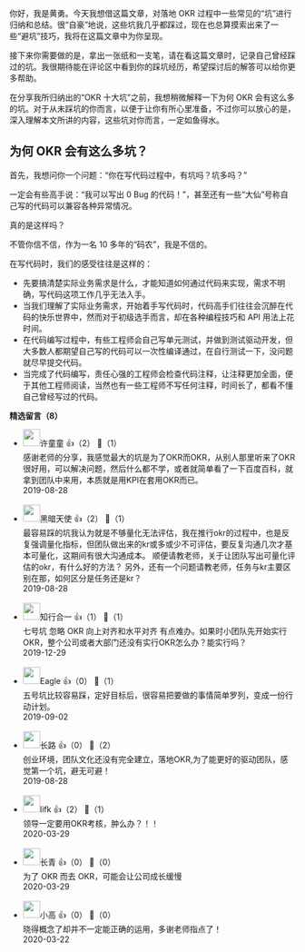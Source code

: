 你好，我是黄勇。今天我想借这篇文章，对落地 OKR 过程中一些常见的“坑”进行归纳和总结。很“自豪”地说，这些坑我几乎都踩过，现在也总算摸索出来了一些“避坑”技巧，我将在这篇文章中为你呈现。

接下来你需要做的是，拿出一张纸和一支笔，请在看这篇文章时，记录自己曾经踩过的坑。我很期待能在评论区中看到你的踩坑经历，希望探讨后的解答可以给你更多帮助。

在分享我所归纳出的“OKR 十大坑”之前，我想稍微解释一下为何 OKR 会有这么多的坑。对于从未踩坑的你而言，以便于让你有所心里准备，不过你可以放心的是，深入理解本文所讲的内容，这些坑对你而言，一定如鱼得水。

## 为何 OKR 会有这么多坑？

首先，我想问你一个问题：“你在写代码过程中，有坑吗？坑多吗？”

一定会有些高手说：“我可以写出 0 Bug 的代码！”，甚至还有一些“大仙”号称自己写的代码可以兼容各种异常情况。

真的是这样吗？

不管你信不信，作为一名 10 多年的“码农”，我是不信的。

在写代码时，我们的感受往往是这样的：

- 先要搞清楚实际业务需求是什么，才能知道如何通过代码来实现，需求不明确，写代码这项工作几乎无法入手。
- 当我们理解了实际业务需求，开始着手写代码时，代码高手们往往会沉醉在代码的快乐世界中，然而对于初级选手而言，却在各种编程技巧和 API 用法上花时间。
- 在代码编写过程中，有些工程师会自己写单元测试，并做到测试驱动开发，但大多数人都期望自己写的代码可以一次性编译通过，在自行测试一下，没问题就尽早提交代码。
- 当完成了代码编写，责任心强的工程师会检查代码注释，让注释更加全面，便于其他工程师阅读，当然也有一些工程师不写任何注释，时间长了，都看不懂自己曾经写过的代码。
<div><strong>精选留言（8）</strong></div><ul>
<li><img src="https://static001.geekbang.org/account/avatar/00/0f/4d/fd/0aa0e39f.jpg" width="30px"><span>许童童</span> 👍（2） 💬（1）<div>感谢老师的分享，我感觉最大的坑是为了OKR而OKR，从别人那里听来了OKR很好用，可以解决问题，然后什么都不学，或者就简单看了一下百度百科，就拿到团队中来用，本质就是用KPI在套用OKR而已。</div>2019-08-28</li><br/><li><img src="http://thirdwx.qlogo.cn/mmopen/vi_32/6uxdSyhE7o3V1qHVaucicIlT4Emh6TrrVK40QQhltB3Ac1QAgj24uJsf3nLzJlXiaSJgDoYUGqpZfXBEPGyJQZQg/132" width="30px"><span>黑暗天使</span> 👍（2） 💬（1）<div>最容易踩的坑我认为就是不够量化无法评估，我在推行okr的过程中，也是反复强调量化指标，但团队做出来的kr或多或少不可评估，要反复沟通几次才基本可量化，这期间有很大沟通成本。
顺便请教老师，关于让团队写出可量化评估的okr，有什么好的方法？
另外，还有一个问题请教老师，任务与kr主要区别在那，如何区分是任务还是kr？</div>2019-08-28</li><br/><li><img src="https://static001.geekbang.org/account/avatar/00/17/37/4e/5c3153b2.jpg" width="30px"><span>知行合一</span> 👍（1） 💬（1）<div>七号坑 忽略 OKR 向上对齐和水平对齐 有点难办。如果时小团队先开始实行OKR，整个公司或者大部门还没有实行OKR怎么办？能实行吗？</div>2019-12-29</li><br/><li><img src="https://static001.geekbang.org/account/avatar/00/0f/ae/c4/0c427ad5.jpg" width="30px"><span>Eagle</span> 👍（0） 💬（1）<div>五号坑比较容易踩，定好目标后，很容易把要做的事情简单罗列，变成一份行动计划。</div>2019-09-02</li><br/><li><img src="https://static001.geekbang.org/account/avatar/00/13/5f/3b/9a25802f.jpg" width="30px"><span>长路</span> 👍（0） 💬（2）<div>创业环境，团队文化还没有完全建立，落地OKR,为了能更好的驱动团队，感觉第一个坑，避无可避！</div>2019-08-28</li><br/><li><img src="http://thirdwx.qlogo.cn/mmopen/vi_32/Q0j4TwGTfTJ9rd9fkguzl9IvJgLvIVbdHhQusI86oBkkQekOfNEDGwJFMpWffwS0ygYNMTYG3ePh4zhiaU6nl3w/132" width="30px"><span>lifk</span> 👍（2） 💬（1）<div>领导一定要用OKR考核，肿么办？！！</div>2020-03-29</li><br/><li><img src="https://static001.geekbang.org/account/avatar/00/1d/52/c3/6c73c9e1.jpg" width="30px"><span>长青</span> 👍（0） 💬（0）<div>为了 OKR 而去 OKR，可能会让公司成长缓慢</div>2020-03-29</li><br/><li><img src="https://static001.geekbang.org/account/avatar/00/13/93/ec/985675c8.jpg" width="30px"><span>小高</span> 👍（0） 💬（0）<div>晓得概念了却并不一定能正确的运用，多谢老师指点了！</div>2020-03-22</li><br/>
</ul>